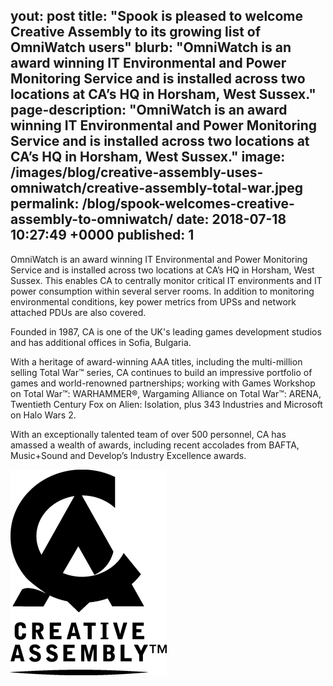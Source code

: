 yout: post
title:  "Spook is pleased to welcome Creative Assembly to its growing list of OmniWatch users"
blurb: "OmniWatch is an award winning IT Environmental and Power Monitoring Service and is installed across two locations at CA’s HQ in Horsham, West Sussex."
page-description: "OmniWatch is an award winning IT Environmental and Power Monitoring Service and is installed across two locations at CA’s HQ in Horsham, West Sussex."
image: /images/blog/creative-assembly-uses-omniwatch/creative-assembly-total-war.jpeg
permalink: /blog/spook-welcomes-creative-assembly-to-omniwatch/
date:   2018-07-18 10:27:49 +0000
published: 1
---

OmniWatch is an award winning IT Environmental and Power Monitoring Service and is installed across two locations at CA’s HQ in Horsham, West Sussex. This enables CA to centrally monitor critical IT environments and IT power consumption within several server rooms. In addition to monitoring environmental conditions, key power metrics from UPSs and network attached PDUs are also covered.

Founded in 1987, CA is one of the UK's leading games development studios and has additional offices in Sofia, Bulgaria.

With a heritage of award-winning AAA titles, including the multi-million selling Total War™ series, CA continues to build an impressive portfolio of games and world-renowned partnerships; working with Games Workshop on Total War™: WARHAMMER®, Wargaming Alliance on Total War™: ARENA, Twentieth Century Fox on Alien: Isolation, plus 343 Industries and Microsoft on Halo Wars 2.

With an exceptionally talented team of over 500 personnel, CA has amassed a wealth of awards, including recent accolades from BAFTA, Music+Sound and Develop’s Industry Excellence awards.

![creative-assembly-logo](/images/blog/creative-assembly-uses-omniwatch/creative-assembly-logo.png)
